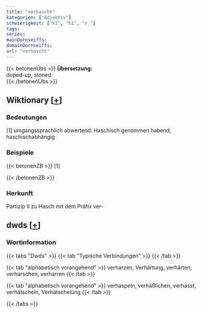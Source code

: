 ```yaml
---
title: "verhascht"
kategorien: ["Adjektiv"]
schwierigkeit: ["k1", "h1", "r_"]
tags:
series:
mainDornseiffs:
domainDornseiffs:
url: "verhascht"
---
```


{{< betonenÜbs >}}
**Übersetzung:**  
doped-up, stoned  
{{< /betonenÜbs >}}

## Wiktionary [[+](https://de.wiktionary.org/wiki/verhascht)]

### Bedeutungen
[1] umgangssprachlich abwertend: Haschisch genommen habend; haschischabhängig  

### Beispiele
{{< betonenZB >}}
[1]  

{{< /betonenZB >}}
### Herkunft
Partizip II zu Hasch mit dem Präfix ver-  



## dwds [[+](https://www.dwds.de/wb/verhascht)]

### Wortinformation
{{< tabs "Dwds" >}}
{{< tab "Typische Verbindungen" >}}
{{< /tab >}}

{{< tab "alphabetisch vorangehend" >}}
verharzen, Verhärtung, verhärten, verharschen, verharren
{{< /tab >}}

{{< tab "alphabetisch vorangehend" >}}
verhaspeln, verhäßlichen, verhasst, verhätscheln, Verhätschelung
{{< /tab >}}

{{< /tabs >}}

